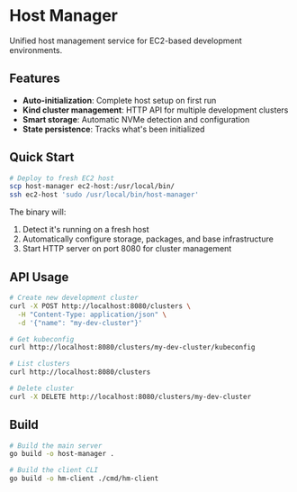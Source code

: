 # Host Manager

Unified host management service for EC2-based development environments.

## Features

- **Auto-initialization**: Complete host setup on first run
- **Kind cluster management**: HTTP API for multiple development clusters
- **Smart storage**: Automatic NVMe detection and configuration
- **State persistence**: Tracks what's been initialized

## Quick Start

```bash
# Deploy to fresh EC2 host
scp host-manager ec2-host:/usr/local/bin/
ssh ec2-host 'sudo /usr/local/bin/host-manager'
```

The binary will:
1. Detect it's running on a fresh host
2. Automatically configure storage, packages, and base infrastructure
3. Start HTTP server on port 8080 for cluster management

## API Usage

```bash
# Create new development cluster
curl -X POST http://localhost:8080/clusters \
  -H "Content-Type: application/json" \
  -d '{"name": "my-dev-cluster"}'

# Get kubeconfig
curl http://localhost:8080/clusters/my-dev-cluster/kubeconfig

# List clusters
curl http://localhost:8080/clusters

# Delete cluster
curl -X DELETE http://localhost:8080/clusters/my-dev-cluster
```

## Build

```bash
# Build the main server
go build -o host-manager .

# Build the client CLI
go build -o hm-client ./cmd/hm-client
```